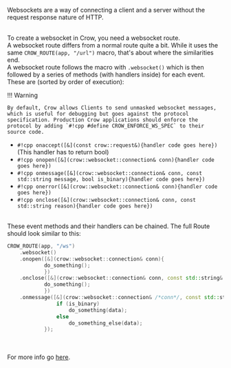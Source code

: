 Websockets are a way of connecting a client and a server without the request response nature of HTTP.<br><br>

To create a websocket in Crow, you need a websocket route.<br>
A websocket route differs from a normal route quite a bit. While it uses the same `CROW_ROUTE(app, "/url")` macro, that's about where the similarities end.<br>
A websocket route follows the macro with `.websocket()` which is then followed by a series of methods (with handlers inside) for each event. These are (sorted by order of execution):

!!! Warning

    By default, Crow allows Clients to send unmasked websocket messages, which is useful for debugging but goes against the protocol specification. Production Crow applications should enforce the protocol by adding `#!cpp #define CROW_ENFORCE_WS_SPEC` to their source code.


- `#!cpp onaccept([&](const crow::request&){handler code goes here})` (This handler has to return bool)
- `#!cpp onopen([&](crow::websocket::connection& conn){handler code goes here})`
- `#!cpp onmessage([&](crow::websocket::connection& conn, const std::string message, bool is_binary){handler code goes here})`
- `#!cpp onerror([&](crow::websocket::connection& conn){handler code goes here})`
- `#!cpp onclose([&](crow::websocket::connection& conn, const std::string reason){handler code goes here})`<br><br>

These event methods and their handlers can be chained. The full Route should look similar to this:
```cpp
CROW_ROUTE(app, "/ws")
    .websocket()
    .onopen([&](crow::websocket::connection& conn){
            do_something();
            })
    .onclose([&](crow::websocket::connection& conn, const std::string& reason){
            do_something();
            })
    .onmessage([&](crow::websocket::connection& /*conn*/, const std::string& data, bool is_binary){
                if (is_binary)
                    do_something(data);
                else
                    do_something_else(data);
            });
```
<br><br>
For more info go [here](../../reference/classcrow_1_1_web_socket_rule.html).

